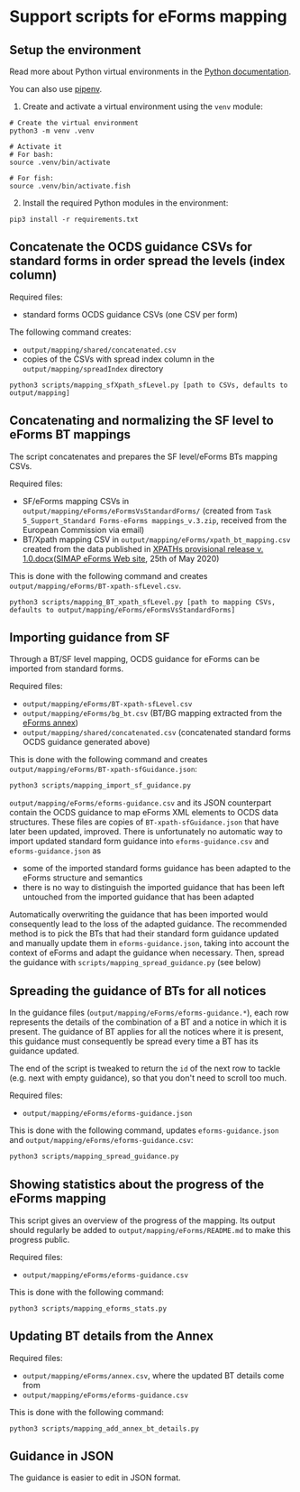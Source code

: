 # Support scripts for eForms mapping

## Setup the environment

Read more about Python virtual environments in the [Python documentation](https://docs.python.org/3/tutorial/venv.html).

You can also use [pipenv](https://pypi.org/project/pipenv/).

1. Create and activate a virtual environment using the `venv` module:

```shell
# Create the virtual environment
python3 -m venv .venv

# Activate it
# For bash:
source .venv/bin/activate 

# For fish:
source .venv/bin/activate.fish
```

2. Install the required Python modules in the environment:

```shell
pip3 install -r requirements.txt
```

## Concatenate the OCDS guidance CSVs for standard forms in order spread the levels (index column)

Required files:

- standard forms OCDS guidance CSVs (one CSV per form)

The following command creates:

- `output/mapping/shared/concatenated.csv`
- copies of the CSVs with spread index column in the `output/mapping/spreadIndex` directory

```shell
python3 scripts/mapping_sfXpath_sfLevel.py [path to CSVs, defaults to output/mapping]
```

## Concatenating and normalizing the SF level to eForms BT mappings

The script concatenates and prepares the SF level/eForms BTs mapping CSVs.

Required files:

- SF/eForms mapping CSVs in `output/mapping/eForms/eFormsVsStandardForms/` (created from
`Task 5_Support_Standard Forms-eForms mappings_v.3.zip`, received from the European Commission via email)
- BT/Xpath mapping CSV in `output/mapping/eForms/xpath_bt_mapping.csv` created from the data published in [XPATHs provisional release v. 1.0.docx](https://simap.ted.europa.eu/documents/10184/320101/XPATHs+provisional+release+v.+1.0/f74a6976-af15-4bad-99ce-9a4684b60dba)([SIMAP eForms Web site](https://simap.ted.europa.eu/en_GB/web/simap/eforms), 25th of May 2020)

This is done with the following command and creates `output/mapping/eForms/BT-xpath-sfLevel.csv`.

```shell
python3 scripts/mapping_BT_xpath_sfLevel.py [path to mapping CSVs, defaults to output/mapping/eForms/eFormsVsStandardForms]
```
## Importing guidance from SF

Through a BT/SF level mapping, OCDS guidance for eForms can be imported from standard forms.

Required files:

- `output/mapping/eForms/BT-xpath-sfLevel.csv`
- `output/mapping/eForms/bg_bt.csv` (BT/BG mapping extracted from the [eForms annex](https://ec.europa.eu/docsroom/documents/43488))
- `output/mapping/shared/concatenated.csv` (concatenated standard forms OCDS guidance generated above)

This is done with the following command and creates `output/mapping/eForms/BT-xpath-sfGuidance.json`:

```bash
python3 scripts/mapping_import_sf_guidance.py 
```

`output/mapping/eForms/eforms-guidance.csv` and its JSON counterpart contain the OCDS guidance to map eForms XML elements to OCDS data structures.
These files are copies of `BT-xpath-sfGuidance.json` that have later been updated, improved. There is unfortunately no automatic way to import
updated standard form guidance into `eforms-guidance.csv` and `eforms-guidance.json` as 

- some of the imported standard forms guidance has been adapted to the eForms structure and semantics
- there is no way to distinguish the imported guidance that has been left untouched from the imported guidance that has been adapted

Automatically overwriting the guidance that has been imported would consequently lead to the loss of the adapted guidance. The recommended method is
to pick the BTs that had their standard form guidance updated and manually update them in `eforms-guidance.json`, taking into account the
context of eForms and adapt the guidance when necessary. Then, spread the guidance with `scripts/mapping_spread_guidance.py` (see below)

## Spreading the guidance of BTs for all notices

In the guidance files (`output/mapping/eForms/eforms-guidance.*`), each row represents the details of the combination of a BT and a notice in which it is
present. The guidance of BT applies for all the notices where it is present, this guidance must consequently be spread every time a BT has its guidance
updated.

The end of the script is tweaked to return the `id` of the next row to tackle (e.g. next with empty guidance), so that you don't need to scroll too much.

Required files:

- `output/mapping/eForms/eforms-guidance.json`

This is done with the following command, updates `eforms-guidance.json` and `output/mapping/eForms/eforms-guidance.csv`:

```bash
python3 scripts/mapping_spread_guidance.py 
```

## Showing statistics about the progress of the eForms mapping

This script gives an overview of the progress of the mapping. Its output should regularly be added to `output/mapping/eForms/README.md`
to make this progress public.

Required files:

- `output/mapping/eForms/eforms-guidance.csv`

This is done with the following command:

```shell
python3 scripts/mapping_eforms_stats.py
```

## Updating BT details from the Annex

Required files:

- `output/mapping/eForms/annex.csv`, where the updated BT details come from
- `output/mapping/eForms/eforms-guidance.csv`

This is done with the following command:

```shell
python3 scripts/mapping_add_annex_bt_details.py 
```

## Guidance in JSON

The guidance is easier to edit in JSON format.

